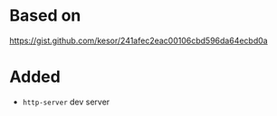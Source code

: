 # Based on

https://gist.github.com/kesor/241afec2eac00106cbd596da64ecbd0a

# Added

* `http-server` dev server


